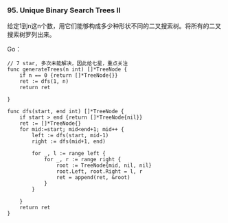### 95. Unique Binary Search Trees II

给定1到n这n个数，用它们能够构成多少种形状不同的二叉搜索树。将所有的二叉搜索树罗列出来。


Go：

```
// 7 star, 多次未能解决，因此给七星，重点关注
func generateTrees(n int) []*TreeNode {
	if n == 0 {return []*TreeNode{}}
	ret := dfs(1, n)
	return ret

}

func dfs(start, end int) []*TreeNode {
	if start > end {return []*TreeNode{nil}}
	ret := []*TreeNode{}
	for mid:=start; mid<end+1; mid++ {
		left := dfs(start, mid-1)
		right := dfs(mid+1, end)

		for _, l := range left {
			for _, r := range right {
				root := TreeNode{mid, nil, nil}
				root.Left, root.Right = l, r
				ret = append(ret, &root)
			}
		}

	}
	return ret
}
```